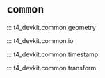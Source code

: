 # `common`

<!-- prettier-ignore-start -->
::: t4_devkit.common.geometry

::: t4_devkit.common.io

::: t4_devkit.common.timestamp

::: t4_devkit.common.transform
<!-- prettier-ignore-end -->
